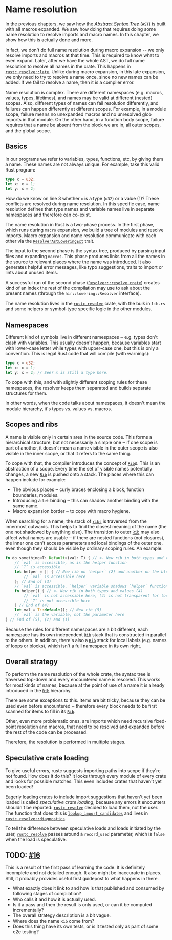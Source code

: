 # Name resolution

<!-- toc -->

In the previous chapters, we saw how the [*Abstract Syntax Tree* (`AST`)][ast]
is built with all macros expanded. We saw how doing that requires doing some
name resolution to resolve imports and macro names. In this chapter, we show
how this is actually done and more.

[ast]: ./ast-validation.md

In fact, we don't do full name resolution during macro expansion -- we only
resolve imports and macros at that time. This is required to know what to even
expand. Later, after we have the whole AST, we do full name resolution to
resolve all names in the crate. This happens in [`rustc_resolve::late`][late].
Unlike during macro expansion, in this late expansion, we only need to try to
resolve a name once, since no new names can be added. If we fail to resolve a
name, then it is a compiler error.

Name resolution is complex. There are different namespaces (e.g.
macros, values, types, lifetimes), and names may be valid at different (nested)
scopes. Also, different types of names can fail resolution differently, and
failures can happen differently at different scopes. For example, in a module
scope, failure means no unexpanded macros and no unresolved glob imports in
that module. On the other hand, in a function body scope, failure requires that a
name be absent from the block we are in, all outer scopes, and the global
scope.

[late]: https://doc.rust-lang.org/nightly/nightly-rustc/rustc_resolve/late/index.html

## Basics

In our programs we refer to variables, types, functions, etc, by giving them
a name. These names are not always unique. For example, take this valid Rust
program:

```rust
type x = u32;
let x: x = 1;
let y: x = 2;
```

How do we know on line 3 whether `x` is a type (`u32`) or a value (1)? These
conflicts are resolved during name resolution. In this specific case, name
resolution defines that type names and variable names live in separate
namespaces and therefore can co-exist.

The name resolution in Rust is a two-phase process. In the first phase, which runs
during `macro` expansion, we build a tree of modules and resolve imports. Macro
expansion and name resolution communicate with each other via the
[`ResolverAstLoweringExt`] trait.

The input to the second phase is the syntax tree, produced by parsing input
files and expanding `macros`. This phase produces links from all the names in the
source to relevant places where the name was introduced. It also generates
helpful error messages, like typo suggestions, traits to import or lints about
unused items.

A successful run of the second phase ([`Resolver::resolve_crate`]) creates kind
of an index the rest of the compilation may use to ask about the present names
(through the `hir::lowering::Resolver` interface).

The name resolution lives in the [`rustc_resolve`] crate, with the bulk in
`lib.rs` and some helpers or symbol-type specific logic in the other modules.

[`Resolver::resolve_crate`]: https://doc.rust-lang.org/nightly/nightly-rustc/rustc_resolve/struct.Resolver.html#method.resolve_crate
[`ResolverAstLoweringExt`]: https://doc.rust-lang.org/nightly/nightly-rustc/rustc_ast_lowering/trait.ResolverAstLoweringExt.html
[`rustc_resolve`]: https://doc.rust-lang.org/nightly/nightly-rustc/rustc_resolve/index.html

## Namespaces

Different kind of symbols live in different namespaces ‒ e.g. types don't
clash with variables. This usually doesn't happen, because variables start with
lower-case letter while types with upper-case one, but this is only a
convention. This is legal Rust code that will compile (with warnings):

```rust
type x = u32;
let x: x = 1;
let y: x = 2; // See? x is still a type here.
```

To cope with this, and with slightly different scoping rules for these
namespaces, the resolver keeps them separated and builds separate structures for
them.

In other words, when the code talks about namespaces, it doesn't mean the module
hierarchy, it's types vs. values vs. macros.

## Scopes and ribs

A name is visible only in certain area in the source code. This forms a
hierarchical structure, but not necessarily a simple one ‒ if one scope is
part of another, it doesn't mean a name visible in the outer scope is also
visible in the inner scope, or that it refers to the same thing.

To cope with that, the compiler introduces the concept of [`Rib`]s. This is
an abstraction of a scope. Every time the set of visible names potentially changes,
a new [`Rib`] is pushed onto a stack. The places where this can happen include for
example:

[`Rib`]: https://doc.rust-lang.org/nightly/nightly-rustc/rustc_resolve/late/struct.Rib.html

* The obvious places ‒ curly braces enclosing a block, function boundaries,
  modules.
* Introducing a `let` binding ‒ this can shadow another binding with the same
  name.
* Macro expansion border ‒ to cope with macro hygiene.

When searching for a name, the stack of [`ribs`] is traversed from the innermost
outwards. This helps to find the closest meaning of the name (the one not
shadowed by anything else). The transition to outer [`Rib`] may also affect
what names are usable ‒ if there are nested functions (not closures),
the inner one can't access parameters and local bindings of the outer one,
even though they should be visible by ordinary scoping rules. An example:

[`ribs`]: https://doc.rust-lang.org/nightly/nightly-rustc/rustc_resolve/late/struct.LateResolutionVisitor.html#structfield.ribs

```rust
fn do_something<T: Default>(val: T) { // <- New rib in both types and values (1)
    // `val` is accessible, as is the helper function
    // `T` is accessible
    let helper = || { // New rib on `helper` (2) and another on the block (3)
        // `val` is accessible here
    }; // End of (3)
    // `val` is accessible, `helper` variable shadows `helper` function
    fn helper() { // <- New rib in both types and values (4)
        // `val` is not accessible here, (4) is not transparent for locals
        // `T` is not accessible here
    } // End of (4)
    let val = T::default(); // New rib (5)
    // `val` is the variable, not the parameter here
} // End of (5), (2) and (1)
```

Because the rules for different namespaces are a bit different, each namespace
has its own independent [`Rib`] stack that is constructed in parallel to the others.
In addition, there's also a [`Rib`] stack for local labels (e.g. names of loops or
blocks), which isn't a full namespace in its own right.

## Overall strategy

To perform the name resolution of the whole crate, the syntax tree is traversed
top-down and every encountered name is resolved. This works for most kinds of
names, because at the point of use of a name it is already introduced in the [`Rib`]
hierarchy.

There are some exceptions to this. Items are bit tricky, because they can be
used even before encountered ‒ therefore every block needs to be first scanned
for items to fill in its [`Rib`].

Other, even more problematic ones, are imports which need recursive fixed-point
resolution and macros, that need to be resolved and expanded before the rest of
the code can be processed.

Therefore, the resolution is performed in multiple stages.

## Speculative crate loading

To give useful errors, rustc suggests importing paths into scope if they're
not found. How does it do this? It looks through every module of every crate
and looks for possible matches. This even includes crates that haven't yet
been loaded!

Eagerly loading crates to include import suggestions that haven't yet been
loaded is called _speculative crate loading_, because any errors it encounters
shouldn't be reported: [`rustc_resolve`] decided to load them, not the user. The function
that does this is [`lookup_import_candidates`] and lives in
[`rustc_resolve::diagnostics`].

[`rustc_resolve`]: https://doc.rust-lang.org/nightly/nightly-rustc/rustc_resolve/index.html
[`lookup_import_candidates`]: https://doc.rust-lang.org/nightly/nightly-rustc/rustc_resolve/struct.Resolver.html#method.lookup_import_candidates
[`rustc_resolve::diagnostics`]: https://doc.rust-lang.org/nightly/nightly-rustc/rustc_resolve/diagnostics/index.html

To tell the difference between speculative loads and loads initiated by the
user, [`rustc_resolve`] passes around a `record_used` parameter, which is `false` when
the load is speculative.

## TODO: [#16](https://github.com/rust-lang/rustc-dev-guide/issues/16)

This is a result of the first pass of learning the code. It is definitely
incomplete and not detailed enough. It also might be inaccurate in places.
Still, it probably provides useful first guidepost to what happens in there.

* What exactly does it link to and how is that published and consumed by
  following stages of compilation?
* Who calls it and how it is actually used.
* Is it a pass and then the result is only used, or can it be computed
  incrementally?
* The overall strategy description is a bit vague.
* Where does the name `Rib` come from?
* Does this thing have its own tests, or is it tested only as part of some e2e
  testing?
